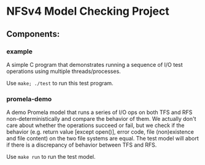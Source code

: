 # NFSv4 Model Checking Project

## Components:

### example

A simple C program that demonstrates running a sequence of I/O test
operations using multiple threads/processes.

Use `make; ./test` to run this test program.

### promela-demo

A demo Promela model that runs a series of I/O ops on both TFS
and RFS non-deterministically and compare the behavior of them. We
actually don't care about whether the operations succeed or fail, but
we check if the behavior (e.g. return value [except open()], error code,
file (non)existence and file content) on the two file systems are equal.
The test model will abort if there is a discrepancy of behavior between
TFS and RFS.

Use `make run` to run the test model.

